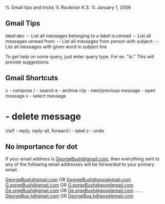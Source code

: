 % Gmail tips and tricks
% Ravikiran K.S.
% January 1, 2006

## Gmail Tips

label:abc -- List all messages belonging to a label
is:unread -- List all messages unread
from:<name> -- List all messages from person with <name>
subject:<subject-word> -- List all messages with given word in subject line

To get help on some query, just enter query type. For ex. "is:"  This will provide suggestions.

## Gmail Shortcuts

c - compose
/ - search
e - archive
n/p - next/previous message
<enter> - open message
x - select message
# - delete message
r/a/f - reply, reply-all, forward
l - label
z - undo

## No importance for dot

If your email address is GeorgeBush@gmail.com, then everything sent to any of
the following email addresses will be forwarded to your primary email.

GeorgeBush@gmail.com    OR GeorgeBush@googlemail.com
G.eorgeBush@gmail.com   OR G.eorgeBush@googlemail.com
Ge.orgeBush@gmail.com   OR Ge.orgeBush@googlemail.com
......
GeorgeBus.h@gmail.com   OR GeorgeBus.h@googlemail.com
